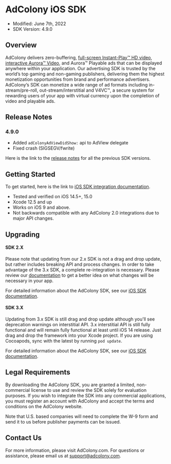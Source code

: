 # AdColony iOS SDK

* Modified: June 7th, 2022
* SDK Version: 4.9.0

## Overview

AdColony delivers zero-buffering,
[full-screen Instant-Play™ HD video](https://www.adcolony.com/technology/instant-play/),
[interactive Aurora™ Video](https://www.adcolony.com/technology/auroravideo),
and Aurora™ Playable ads that can be displayed anywhere within your
application. Our advertising SDK is trusted by the world’s top gaming
and non-gaming publishers, delivering them the highest monetization
opportunities from brand and performance advertisers. AdColony’s SDK
can monetize a wide range of ad formats including in-stream/pre-roll,
out-stream/interstitial and V4VC™, a secure system for rewarding users
of your app with virtual currency upon the completion of video and
playable ads.

## Release Notes

### 4.9.0

* Added `adColonyAdViewDidShow:` api to AdView delegate
* Fixed crash (SIGSEGV/fwrite)

Here is the link to the
[release notes](https://github.com/AdColony/AdColony-iOS-SDK/blob/master/CHANGELOG.md)
for all the previous SDK versions.

## Getting Started

To get started, here is the link to
[iOS SDK integration documentation](https://github.com/AdColony/AdColony-iOS-SDK/wiki).

* Tested and verified on iOS 14.5+, 15.0
* Xcode 12.5 and up
* Works on iOS 9 and above.
* Not backwards compatible with any AdColony 2.0 integrations due to major API changes.

## Upgrading

#### SDK 2.X

Please note that updating from our 2.x SDK is not a drag and drop
update, but rather includes breaking API and process changes. In order
to take advantage of the 3.x SDK, a complete re-integration is
necessary. Please review our
[documentation](https://github.com/AdColony/AdColony-iOS-SDK/wiki)
to get a better idea on what changes will be necessary in your app.

For detailed information about the AdColony SDK, see our
[iOS SDK documentation](https://github.com/AdColony/AdColony-iOS-SDK/wiki).

#### SDK 3.X

Updating from 3.x SDK is still drag and drop update although you'll see deprecation warnings on
interstitial API.
3.x interstitial API is still fully functional and will remain fully functional at least until iOS
14 release.
Just drag and drop the framework into your Xcode project. If you are
using Cocoapods, sync with the latest by running `pod update`.

For detailed information about the AdColony SDK, see our
[iOS SDK documentation](https://github.com/AdColony/AdColony-iOS-SDK/wiki).

## Legal Requirements

By downloading the AdColony SDK, you are granted a limited,
non-commercial license to use and review the SDK solely for evaluation
purposes. If you wish to integrate the SDK into any commercial
applications, you must register an account with AdColony and accept
the terms and conditions on the AdColony website.

Note that U.S. based companies will need to complete the W-9 form and
send it to us before publisher payments can be issued.

## Contact Us

For more information, please visit AdColony.com. For questions or
assistance, please email us at support@adcolony.com.
